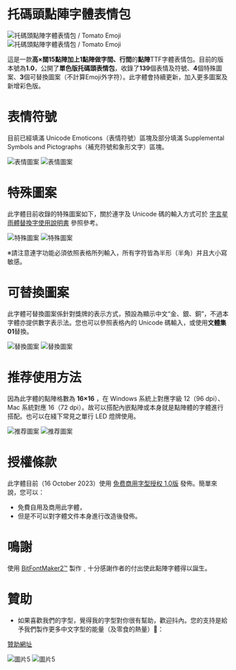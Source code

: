 # 托碼頭點陣字體表情包

![托碼頭點陣字體表情包 / Tomato Emoji](./Image/Tomato.png#gh-light-mode-only)
![托碼頭點陣字體表情包 / Tomato Emoji](./Image/TomatoD.png#gh-dark-mode-only)  

這是一款**高×闊15點陣加上1點陣做字間、行間**的**點陣**TTF字體表情包。目前的版本號為**1.0**，公開了**單色版托碼頭表情包**，收錄了**139**個表情及符號、**4**個特殊圖案、**3**個可替換圖案（不計算Emoji外字符）。此字體會持續更新，加入更多圖案及新增彩色版。

# 表情符號

目前已經填滿 Unicode Emoticons（表情符號）區塊及部分填滿 Supplemental Symbols and Pictographs（補充符號和象形文字）區塊。

![表情圖案](./Image/Tomato5.png#gh-light-mode-only)
![表情圖案](./Image/Tomato5D.png#gh-dark-mode-only)

# 特殊圖案

此字體目前收錄的特殊圖案如下，關於連字及 Unicode 碼的輸入方式可於 [字言星雨體替換字使用說明書](https://drive.google.com/file/d/1RQrZQI7bH0WMVE2nm4ei7nG2kH1Mtvk8/view?usp=sharing) 參照參考。

![特殊圖案](./Image/Tomato2.png#gh-light-mode-only)
![特殊圖案](./Image/Tomato2D.png#gh-dark-mode-only)

※請注意連字功能必須依照表格所列輸入，所有字符皆為半形（半角）并且大小寫敏感。

# 可替換圖案

此字體可替換圖案係針對獎牌的表示方式，預設為顯示中文“金、銀、銅”，不過本字體亦提供數字表示法。您也可以參照表格內的 Unicode 碼輸入，或使用**文體集01**替換。

![替換圖案](./Image/Tomato3.png#gh-light-mode-only)
![替換圖案](./Image/Tomato3D.png#gh-dark-mode-only)

# 推荐使用方法

因為此字體的點陣格數為 **16×16** ，在 Windows 系統上對應字級 12（96 dpi）、Mac 系統對應 16（72 dpi）。故可以搭配內嵌點陣或本身就是點陣體的字體進行搭配。也可以在綫下常見之單行 LED 燈牌使用。

![推荐圖案](./Image/Tomato4.png#gh-light-mode-only)
![推荐圖案](./Image/Tomato4D.png#gh-dark-mode-only)

# 授權條款

此字體目前（16 October 2023）使用 [免费商用字型授权 1.0版](https://free-commercial-font-license-chinese.github.io/fcfl/) 發佈。簡單來說，您可以：
 - 免費自用及商用此字體，
 - 但是不可以對字體文件本身進行改造後發佈。

# 鳴謝

使用 [BitFontMaker2™](https://www.pentacom.jp/pentacom/bitfontmaker2/) 製作﹐十分感謝作者的付出使此點陣字體得以誕生。

# 贊助

 - 如果喜歡我們的字型，覺得我的字型對你很有幫助，歡迎抖內。您的支持是給予我們製作更多中文字型的能量（及零食的熱量）🥰：
   
[贊助網址](https://core.newebpay.com/EPG/boutiquebitmap/aQJIdj) 

 
![圖片5](./Image/ToamtoDonate.png#gh-light-mode-only)
![圖片5](./Image/ToamtoDonateD.png#gh-dark-mode-only)
